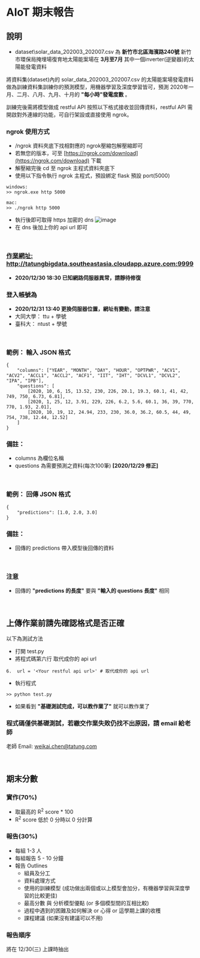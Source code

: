 # AIoT 期末報告
## 說明
- dataset\solar_data_202003_202007.csv 為 **新竹市北區海濱路240號** 新竹市環保局掩埋場復育地太陽能案場在 **3月至7月** 其中一個inverter(逆變器)的太陽能發電資料

將資料集(dataset)內的 solar_data_202003_202007.csv 的太陽能案場發電資料做為訓練資料集訓練你的預測模型，用機器學習及深度學習皆可，預測 2020年一月、二月、八月、九月、十月的 **"每小時"發電度數** 。

訓練完後需將模型做成 restful API 按照以下格式接收並回傳資料，restful API 需開啟對外連線的功能，可自行架設或直接使用 ngrok。
### ngrok 使用方式
- /ngrok 資料夾底下找相對應的 ngrok壓縮包解壓縮即可
- 若無您的版本，可至 [https://ngrok.com/download](https://ngrok.com/download) 下載
- 解壓縮完後 cd 至 ngrok 主程式資料夾底下
- 使用以下指令執行 ngrok 主程式，預設綁定 flask 預設 port(5000)
```
windows: 
>> ngrok.exe http 5000

mac:
>> ./ngrok http 5000
```
- 執行後即可取得 https 加密的 dns
![image](https://github.com/cheap122000/AIoT_Final_Presentation/blob/master/ngrok/ngrok_capture.PNG)
- 在 dns 後加上你的 api url 即可

&nbsp;
### [作業網址: http://tatungbigdata.southeastasia.cloudapp.azure.com:9999 ](http://tatungbigdata.southeastasia.cloudapp.azure.com:9999)
- **2020/12/30 18:30 已知網路伺服器異常，請靜待修復**
### 登入帳號為
- **2020/12/31 13:40 更換伺服器位置，網址有變動，請注意**
- 大同大學： ttu + 學號
- 臺科大： ntust + 學號

&nbsp;

### 範例： 輸入 JSON 格式

```
{
    "columns": ["YEAR", "MONTH", "DAY", "HOUR", "OPTPWR", "ACV1", "ACV2", "ACCL1", "ACCL2", "ACF1", "IIT", "IHT", "DCVL1", "DCVL2", "IPA", "IPB"],
    "questions": [
        [2020, 10, 6, 15, 13.52, 230, 226, 20.1, 19.3, 60.1, 41, 42, 749, 750, 6.73, 6.81],
        [2020, 1, 25, 12, 3.91, 229, 226, 6.2, 5.6, 60.1, 36, 39, 770, 770, 1.93, 2.01],
        [2020, 10, 19, 12, 24.94, 233, 230, 36.0, 36.2, 60.5, 44, 49, 754, 738, 12.44, 12.52]
    ]
}
```

### 備註：
- columns 為欄位名稱
- questions 為需要預測之資料(每次100筆) **[2020/12/29 修正]**

&nbsp;

### 範例： 回傳 JSON 格式

```
{
    "predictions": [1.0, 2.0, 3.0] 
}
```

### 備註：
- 回傳的 predictions 帶入模型後回傳的資料

&nbsp;
### 注意 
- 回傳的 **"predictions 的長度"** 要與 **"輸入的 questions 長度"** 相同

&nbsp;

## 上傳作業前請先確認格式是否正確
以下為測試方法
- 打開 test.py
- 將程式碼第六行 <Your restful api url> 取代成你的 api url
```
6.  url = '<Your restful api url>' # 取代成你的 api url
```
- 執行程式
```
>> python test.py
```
- 如果看到 **"基礎測試完成，可以教作業了"** 就可以教作業了

### 程式碼僅供基礎測試，若繳交作業失敗仍找不出原因，請 email 給老師
老師 Email: weikai.chen@tatung.com

&nbsp;

## 期末分數
### 實作(70%)
- 取最高的 R<sup>2</sup> score * 100
- R<sup>2</sup> score 低於 0 分時以 0 分計算

### 報告(30%)
- 每組 1-3 人
- 每組報告 5 - 10 分鐘
- 報告 Outlines
    - 組員及分工
    - 資料處理方式
    - 使用的訓練模型 (成功做出兩個或以上模型會加分，有機器學習與深度學習的比較更佳)
    - 最高分數 與 分析模型優點 (or 多個模型間的互相比較)
    - 過程中遇到的困難及如何解決 or 心得 or 這學期上課的收穫
    - 課程建議 (如果沒有建議可以不用)

### 報告順序
將在 12/30(三) 上課時抽出